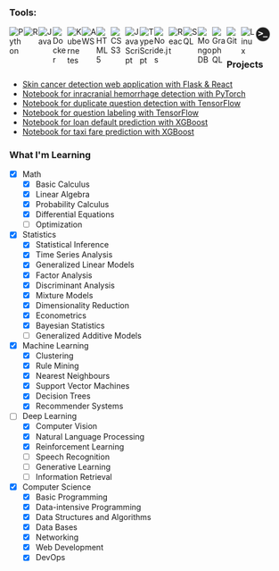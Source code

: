 ### Tools:
<!--- alt icon source https://raw.githubusercontent.com/github/explore/80688e429a7d4ef2fca1e82350fe8e3517d3494d/topics/git/git.png) --->

<img align="left" alt="Python" width="26px" src="https://cdn.jsdelivr.net/npm/simple-icons@3.4.0/icons/python.svg" />
<img align="left" alt="R" width="26px" src="https://cdn.jsdelivr.net/npm/simple-icons@3.4.0/icons/r.svg" />
<img align="left" alt="Java" width="26px" src="https://cdn.jsdelivr.net/npm/simple-icons@3.4.0/icons/java.svg" />
<img align="left" alt="Docker" width="26px" src="https://cdn.jsdelivr.net/npm/simple-icons@3.4.0/icons/docker.svg" />
<img align="left" alt="Kubernetes" width="26px" src="https://cdn.jsdelivr.net/npm/simple-icons@3.4.0/icons/kubernetes.svg" />
<img align="left" alt="AWS" width="26px" src="https://cdn.jsdelivr.net/npm/simple-icons@3.4.0/icons/amazonaws.svg" />
<img align="left" alt="HTML5" width="26px" src="https://cdn.jsdelivr.net/npm/simple-icons@3.4.0/icons/html5.svg" />
<img align="left" alt="CSS3" width="26px" src="https://cdn.jsdelivr.net/npm/simple-icons@3.4.0/icons/css3.svg" />
<img align="left" alt="JavaScript" width="26px" src="https://cdn.jsdelivr.net/npm/simple-icons@3.4.0/icons/javascript.svg" />
<img align="left" alt="TypeScript" width="26px" src="https://cdn.jsdelivr.net/npm/simple-icons@3.4.0/icons/typescript.svg" />
<img align="left" alt="Node.js" width="26px" src="https://cdn.jsdelivr.net/npm/simple-icons@3.4.0/icons/node-dot-js.svg" />
<img align="left" alt="React" width="26px" src="https://cdn.jsdelivr.net/npm/simple-icons@3.4.0/icons/react.svg" />
<img align="left" alt="SQL" width="26px" src="https://cdn.jsdelivr.net/npm/simple-icons@3.4.0/icons/mysql.svg" />
<img align="left" alt="MongoDB" width="26px" src="https://cdn.jsdelivr.net/npm/simple-icons@3.4.0/icons/mongodb.svg" />
<img align="left" alt="GraphQL" width="26px" src="https://cdn.jsdelivr.net/npm/simple-icons@3.4.0/icons/graphql.svg" />
<img align="left" alt="Git" width="26px" src="https://cdn.jsdelivr.net/npm/simple-icons@3.4.0/icons/git.svg" />
<img align="left" alt="Linux" width="26px" src="https://cdn.jsdelivr.net/npm/simple-icons@3.4.0/icons/linux.svg" />
<img align="left" alt="Bash" width="26px" src="https://raw.githubusercontent.com/github/explore/80688e429a7d4ef2fca1e82350fe8e3517d3494d/topics/terminal/terminal.png" />

<br />
<br />

### Projects
- [Skin cancer detection web application with Flask & React](https://github.com/Anntey/melanoma-detector-webapp)
- [Notebook for inracranial hemorrhage detection with PyTorch](https://github.com/Anntey/kaggle-hemorrhage-classification)
- [Notebook for duplicate question detection with TensorFlow](https://github.com/Anntey/kaggle-hemorrhage-classification)
- [Notebook for question labeling with TensorFlow](https://github.com/Anntey/kaggle-question-labeling)
- [Notebook for loan default prediction with XGBoost](https://github.com/Anntey/kaggle-default-prediction)
- [Notebook for taxi fare prediction with XGBoost](https://github.com/Anntey/kaggle-fare-prediction)

### What I'm Learning
- [x] Math
    - [x] Basic Calculus
    - [x] Linear Algebra
    - [x] Probability Calculus
    - [x] Differential Equations
    - [ ] Optimization
- [x] Statistics
    - [x] Statistical Inference
    - [x] Time Series Analysis
    - [x] Generalized Linear Models
    - [x] Factor Analysis
    - [x] Discriminant Analysis
    - [x] Mixture Models
    - [x] Dimensionality Reduction
    - [x] Econometrics
    - [x] Bayesian Statistics
    - [ ] Generalized Additive Models
- [x] Machine Learning
    - [x] Clustering
    - [x] Rule Mining
    - [x] Nearest Neighbours
    - [x] Support Vector Machines
    - [x] Decision Trees
    - [x] Recommender Systems
- [ ] Deep Learning
    - [x] Computer Vision
    - [x] Natural Language Processing
    - [x] Reinforcement Learning
    - [ ] Speech Recognition
    - [ ] Generative Learning
    - [ ] Information Retrieval
- [x] Computer Science
    - [x] Basic Programming
    - [x] Data-intensive Programming
    - [x] Data Structures and Algorithms
    - [x] Data Bases
    - [x] Networking
    - [x] Web Development
    - [x] DevOps
